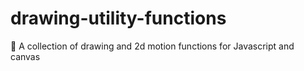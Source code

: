 # drawing-utility-functions
🎨 A collection of drawing and 2d motion functions for Javascript and canvas
